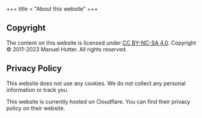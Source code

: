 +++
title = "About this website"
+++

## Copyright

The content on this website is licensed under [CC BY-NC-SA 4.0](http://creativecommons.org/licenses/by-nc-sa/4.0/).
Copyright &copy; 2011-2023 Manuel Hutter. All rights reserved.


## Privacy Policy

This website does not use any cookies. We do not collect any personal information or track you.

This website is currently hosted on Cloudflare. You can find their privacy policy on their website.
